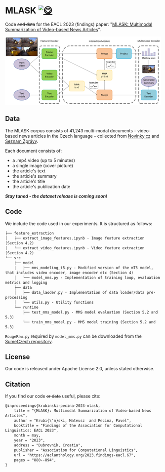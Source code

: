 # MLASK <a href="https://en.wiktionary.org/wiki/mlaska%C4%87"><img src="https://fonts.gstatic.com/s/e/notoemoji/latest/1f60b/512.gif" alt="😋" width="32" height="32"></a>


Code ~~and data~~ for the EACL 2023 (findings) paper: "[MLASK: Multimodal Summarization of Video-based News Articles](https://aclanthology.org/2023.findings-eacl.67/)".

![MLASK-overview](./resources/model_overview.png?raw=true)


## Data

The MLASK corpus consists of 41,243 multi-modal documents – video-based news articles in the Czech language – collected from [Novinky.cz](https://www.novinky.cz/) and [Seznam Zprávy](https://www.seznamzpravy.cz/). 

Each document consists of:

- a .mp4 video (up to 5 minutes)
- a single image (cover picture)
- the article's text
- the article's summary
- the article's title
- the article's publication date

***Stay tuned - the dataset release is coming soon!***

## Code

We include the code used in our experiments. It is structured as follows:

```
├── feature_extraction
│   ├── extract_image_features.ipynb - Image feature extraction (Section 4.2)
│   └── extract_video_features.ipynb - Video feature extraction (Section 4.2)
└── src
    ├── model
    │   ├── mms_modeling_t5.py - Modified version of the mT5 model, that includes video encoder, image encoder etc (Section 4)
    │   └── model_mms.py - Implementation of training loop, evaluation metrics and logging
    ├── data
    │   ├── data_laoder.py - Implementation of data loader/data pre-processing
    │   └── utils.py - Utility functions
    └── runtime
        ├── test_mms_model.py - MMS model evaluation (Section 5.2 and 5.3)
        └── train_mms_model.py - MMS model training (Section 5.2 and 5.3)

```

`RougeRaw.py` required by `model_mms.py` can be downloaded from the [SumeCzech repository](https://lindat.cz/repository/xmlui/handle/11234/1-2615?locale-attribute=cs).

## License

Our code is released under Apache License 2.0, unless stated otherwise.

## Citation

If you find our code ~~or data~~ useful, please cite:
```
@inproceedings{krubinski-pecina-2023-mlask,
    title = "{MLASK}: Multimodal Summarization of Video-based News Articles",
    author = "Krubi{\'n}ski, Mateusz  and Pecina, Pavel",
    booktitle = "Findings of the Association for Computational Linguistics: EACL 2023",
    month = may,
    year = "2023",
    address = "Dubrovnik, Croatia",
    publisher = "Association for Computational Linguistics",
    url = "https://aclanthology.org/2023.findings-eacl.67",
    pages = "880--894",
}
```
